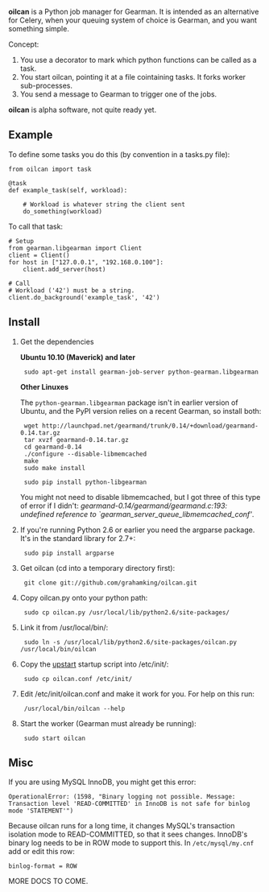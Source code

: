 
**oilcan** is a Python job manager for Gearman. It is intended as an alternative for Celery, when your queuing system of choice is Gearman, and you want something simple.

Concept:

 1. You use a decorator to mark which python functions can be called as a task.
 2. You start oilcan, pointing it at a file cointaining tasks. It forks worker sub-processes.
 3. You send a message to Gearman to trigger one of the jobs.

**oilcan** is alpha software, not quite ready yet.

## Example ##

To define some tasks you do this (by convention in a tasks.py file):

    from oilcan import task

    @task
    def example_task(self, workload):

        # Workload is whatever string the client sent
        do_something(workload)

To call that task:

    # Setup
    from gearman.libgearman import Client
    client = Client()
    for host in ["127.0.0.1", "192.168.0.100"]:
        client.add_server(host)

    # Call
    # Workload ('42') must be a string. 
    client.do_background('example_task', '42')

## Install ##

1. Get the dependencies 

    **Ubuntu 10.10 (Maverick) and later**

        sudo apt-get install gearman-job-server python-gearman.libgearman

    **Other Linuxes**

    The `python-gearman.libgearman` package isn't in earlier version of Ubuntu, and the PyPI version relies on a recent Gearman, so install both:

        wget http://launchpad.net/gearmand/trunk/0.14/+download/gearmand-0.14.tar.gz
        tar xvzf gearmand-0.14.tar.gz
        cd gearmand-0.14
        ./configure --disable-libmemcached
        make
        sudo make install

        sudo pip install python-libgearman

    You might not need to disable libmemcached, but I got three of this type of error if I didn't: _gearmand-0.14/gearmand/gearmand.c:193: undefined reference to `gearman_server_queue_libmemcached_conf'_.

2. If you're running Python 2.6 or earlier you need the argparse package. It's in the standard library for 2.7+:

        sudo pip install argparse

3. Get oilcan (cd into a temporary directory first):

        git clone git://github.com/grahamking/oilcan.git
    
4. Copy oilcan.py onto your python path:

        sudo cp oilcan.py /usr/local/lib/python2.6/site-packages/
    
5. Link it from /usr/local/bin/:

        sudo ln -s /usr/local/lib/python2.6/site-packages/oilcan.py /usr/local/bin/oilcan

6. Copy the [upstart](http://upstart.ubuntu.com/) startup script into /etc/init/:

        sudo cp oilcan.conf /etc/init/

7. Edit /etc/init/oilcan.conf and make it work for you. For help on this run:

        /usr/local/bin/oilcan --help

8. Start the worker (Gearman must already be running):

        sudo start oilcan

## Misc ##

If you are using MySQL InnoDB, you might get this error:

    OperationalError: (1598, "Binary logging not possible. Message: Transaction level 'READ-COMMITTED' in InnoDB is not safe for binlog mode 'STATEMENT'")

Because oilcan runs for a long time, it changes MySQL's transaction isolation mode to READ-COMMITTED, so that it sees changes. InnoDB's binary log needs to be in ROW mode to support this. In `/etc/mysql/my.cnf` add or edit this row:

    binlog-format = ROW

MORE DOCS TO COME.

